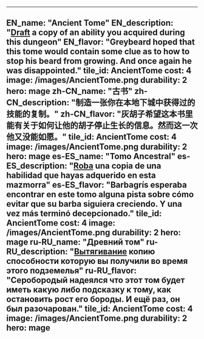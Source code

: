 ---

EN_name: "Ancient Tome"
EN_description: "<u>Draft</u> a copy of an ability you acquired during this dungeon"
EN_flavor: "Greybeard hoped that this tome would contain some clue as to how to stop his beard from growing. And once again he was disappointed."
tile_id: AncientTome
cost: 4
image: /images/AncientTome.png
durability: 2
hero: mage
zh-CN_name: "古书"
zh-CN_description: "制造一张你在本地下城中获得过的技能的复制。"
zh-CN_flavor: "灰胡子希望这本书里能有关于如何让他的胡子停止生长的信息。然而这一次他又没能如愿。"
tile_id: AncientTome
cost: 4
image: /images/AncientTome.png
durability: 2
hero: mage
es-ES_name: "Tomo Ancestral"
es-ES_description: "<u>Roba</u> una copia de una habilidad que hayas adquerido en esta mazmorra"
es-ES_flavor: "Barbagrís esperaba encontrar en este tomo alguna pista sobre cómo evitar que su barba siguiera creciendo. Y una vez más terminó decepcionado."
tile_id: AncientTome
cost: 4
image: /images/AncientTome.png
durability: 2
hero: mage
ru-RU_name: "Древний том"
ru-RU_description: "<u>Вытягивание</u> копию способности которую вы получили во время этого подземелья"
ru-RU_flavor: "Серобородый надеялся что этот том будет иметь какую либо подсказку к тому, как остановить рост его бороды. И ещё раз, он был разочарован."
tile_id: AncientTome
cost: 4
image: /images/AncientTome.png
durability: 2
hero: mage
---
